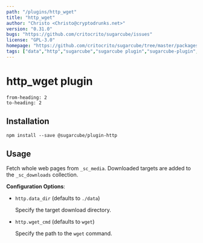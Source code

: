 ```yaml
---
path: "/plugins/http_wget"
title: "http_wget"
author: "Christo <Christo@cryptodrunks.net>"
version: "0.31.0"
bugs: "https://github.com/critocrito/sugarcube/issues"
license: "GPL-3.0"
homepage: "https://github.com/critocrito/sugarcube/tree/master/packages/plugin-http#readme"
tags: ["data","http","sugarcube","sugarcube plugin","sugarcube-plugin","transformation"]
---
```

# http_wget plugin

```toc
from-heading: 2
to-heading: 2
```

## Installation

```shell
npm install --save @sugarcube/plugin-http
```


## Usage

Fetch whole web pages from `_sc_media`. Downloaded targets are added to the
`_sc_downloads` collection.

**Configuration Options**:

-   `http.data_dir` (defaults to `./data`)

    Specify the target download directory.

-   `http.wget_cmd` (defaults to `wget`)

    Specify the path to the `wget` command.
